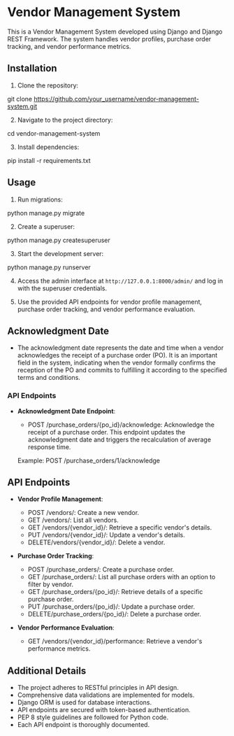 # Vendor Management System

This is a Vendor Management System developed using Django and Django REST Framework. The system handles vendor profiles, purchase order tracking, and vendor performance metrics.

## Installation

1. Clone the repository:

git clone https://github.com/your_username/vendor-management-system.git

2. Navigate to the project directory:

cd vendor-management-system

3. Install dependencies:

pip install -r requirements.txt

## Usage

1. Run migrations:

python manage.py migrate

2. Create a superuser:

python manage.py createsuperuser

3. Start the development server:

python manage.py runserver

4. Access the admin interface at `http://127.0.0.1:8000/admin/` and log in with the superuser credentials.

5. Use the provided API endpoints for vendor profile management, purchase order tracking, and vendor performance evaluation.

## Acknowledgment Date

- The acknowledgment date represents the date and time when a vendor acknowledges the receipt of a purchase order (PO). It is an important field in the system, indicating when the vendor formally confirms the reception of the PO and commits to fulfilling it according to the specified terms and conditions.
### API Endpoints

- **Acknowledgment Date Endpoint**:
  - POST /purchase_orders/{po_id}/acknowledge: Acknowledge the receipt of a purchase order. This endpoint updates the acknowledgment date and triggers the recalculation of average response time.

  Example:
POST /purchase_orders/1/acknowledge

## API Endpoints

- **Vendor Profile Management**:
  - POST /vendors/: Create a new vendor.
  - GET /vendors/: List all vendors.
  - GET /vendors/{vendor_id}/: Retrieve a specific vendor's details.
  - PUT /vendors/{vendor_id}/: Update a vendor's details.
  - DELETE/vendors/{vendor_id}/: Delete a vendor.

- **Purchase Order Tracking**:
  - POST /purchase_orders/: Create a purchase order.
  - GET /purchase_orders/: List all purchase orders with an option to filter by vendor.
  - GET /purchase_orders/{po_id}/: Retrieve details of a specific purchase order.
  - PUT /purchase_orders/{po_id}/: Update a purchase order.
  - DELETE/purchase_orders/{po_id}/: Delete a purchase order.

- **Vendor Performance Evaluation**:
  - GET /vendors/{vendor_id}/performance: Retrieve a vendor's performance metrics.

## Additional Details

- The project adheres to RESTful principles in API design.
- Comprehensive data validations are implemented for models.
- Django ORM is used for database interactions.
- API endpoints are secured with token-based authentication.
- PEP 8 style guidelines are followed for Python code.
- Each API endpoint is thoroughly documented.
